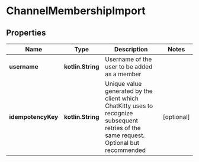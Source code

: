 
# ChannelMembershipImport

## Properties
Name | Type | Description | Notes
------------ | ------------- | ------------- | -------------
**username** | **kotlin.String** | Username of the user to be added as a member | 
**idempotencyKey** | **kotlin.String** | Unique value generated by the client which ChatKitty uses to recognize subsequent retries of the same request. Optional but recommended |  [optional]



